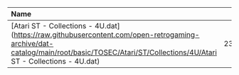 |Name|Size|
|:---|---:|
|[Atari ST - Collections - 4U.dat](https://raw.githubusercontent.com/open-retrogaming-archive/dat-catalog/main/root/basic/TOSEC/Atari/ST/Collections/4U/Atari ST - Collections - 4U.dat)|23251|
